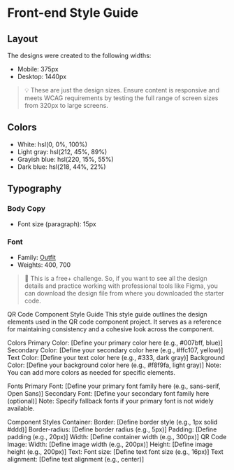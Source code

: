 # Front-end Style Guide

## Layout

The designs were created to the following widths:

- Mobile: 375px
- Desktop: 1440px

> 💡 These are just the design sizes. Ensure content is responsive and meets WCAG requirements by testing the full range of screen sizes from 320px to large screens.

## Colors

- White: hsl(0, 0%, 100%)
- Light gray: hsl(212, 45%, 89%)
- Grayish blue: hsl(220, 15%, 55%)
- Dark blue: hsl(218, 44%, 22%)

## Typography

### Body Copy

- Font size (paragraph): 15px

### Font

- Family: [Outfit](https://fonts.google.com/specimen/Outfit)
- Weights: 400, 700

> 💎 This is a free+ challenge. So, if you want to see all the design details and practice working with professional tools like Figma, you can download the design file from where you downloaded the starter code.


QR Code Component Style Guide
This style guide outlines the design elements used in the QR code component project. It serves as a reference for maintaining consistency and a cohesive look across the component.

Colors
Primary Color: [Define your primary color here (e.g., #007bff, blue)]
Secondary Color: [Define your secondary color here (e.g., #ffc107, yellow)]
Text Color: [Define your text color here (e.g., #333, dark gray)]
Background Color: [Define your background color here (e.g., #f8f9fa, light gray)]
Note: You can add more colors as needed for specific elements.

Fonts
Primary Font: [Define your primary font family here (e.g., sans-serif, Open Sans)]
Secondary Font: [Define your secondary font family here (optional)]
Note: Specify fallback fonts if your primary font is not widely available.

Component Styles
Container:
Border: [Define border style (e.g., 1px solid #ddd)]
Border-radius: [Define border radius (e.g., 5px)]
Padding: [Define padding (e.g., 20px)]
Width: [Define container width (e.g., 300px)]
QR Code Image:
Width: [Define image width (e.g., 200px)]
Height: [Define image height (e.g., 200px)]
Text:
Font size: [Define text font size (e.g., 16px)]
Text alignment: [Define text alignment (e.g., center)]